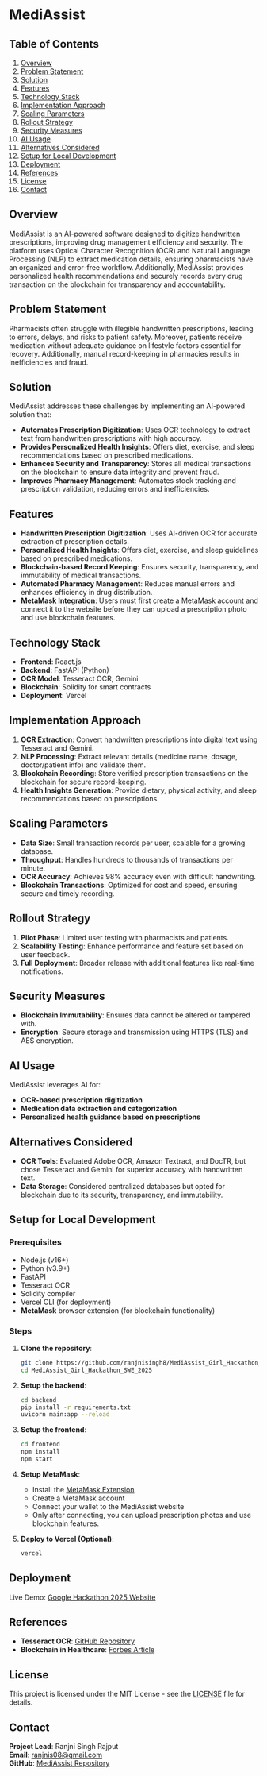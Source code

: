 # MediAssist

## Table of Contents
1. [Overview](#overview)
2. [Problem Statement](#problem-statement)
3. [Solution](#solution)
4. [Features](#features)
5. [Technology Stack](#technology-stack)
6. [Implementation Approach](#implementation-approach)
7. [Scaling Parameters](#scaling-parameters)
8. [Rollout Strategy](#rollout-strategy)
9. [Security Measures](#security-measures)
10. [AI Usage](#ai-usage)
11. [Alternatives Considered](#alternatives-considered)
12. [Setup for Local Development](#setup-for-local-development)
13. [Deployment](#deployment)
14. [References](#references)
15. [License](#license)
16. [Contact](#contact)

## Overview
MediAssist is an AI-powered software designed to digitize handwritten prescriptions, improving drug management efficiency and security. The platform uses Optical Character Recognition (OCR) and Natural Language Processing (NLP) to extract medication details, ensuring pharmacists have an organized and error-free workflow. Additionally, MediAssist provides personalized health recommendations and securely records every drug transaction on the blockchain for transparency and accountability.

## Problem Statement
Pharmacists often struggle with illegible handwritten prescriptions, leading to errors, delays, and risks to patient safety. Moreover, patients receive medication without adequate guidance on lifestyle factors essential for recovery. Additionally, manual record-keeping in pharmacies results in inefficiencies and fraud. 

## Solution
MediAssist addresses these challenges by implementing an AI-powered solution that:
- **Automates Prescription Digitization**: Uses OCR technology to extract text from handwritten prescriptions with high accuracy.
- **Provides Personalized Health Insights**: Offers diet, exercise, and sleep recommendations based on prescribed medications.
- **Enhances Security and Transparency**: Stores all medical transactions on the blockchain to ensure data integrity and prevent fraud.
- **Improves Pharmacy Management**: Automates stock tracking and prescription validation, reducing errors and inefficiencies.

## Features
- **Handwritten Prescription Digitization**: Uses AI-driven OCR for accurate extraction of prescription details.
- **Personalized Health Insights**: Offers diet, exercise, and sleep guidelines based on prescribed medications.
- **Blockchain-based Record Keeping**: Ensures security, transparency, and immutability of medical transactions.
- **Automated Pharmacy Management**: Reduces manual errors and enhances efficiency in drug distribution.
- **MetaMask Integration**: Users must first create a MetaMask account and connect it to the website before they can upload a prescription photo and use blockchain features.

## Technology Stack
- **Frontend**: React.js
- **Backend**: FastAPI (Python)
- **OCR Model**: Tesseract OCR, Gemini
- **Blockchain**: Solidity for smart contracts
- **Deployment**: Vercel

## Implementation Approach
1. **OCR Extraction**: Convert handwritten prescriptions into digital text using Tesseract and Gemini.
2. **NLP Processing**: Extract relevant details (medicine name, dosage, doctor/patient info) and validate them.
3. **Blockchain Recording**: Store verified prescription transactions on the blockchain for secure record-keeping.
4. **Health Insights Generation**: Provide dietary, physical activity, and sleep recommendations based on prescriptions.

## Scaling Parameters
- **Data Size**: Small transaction records per user, scalable for a growing database.
- **Throughput**: Handles hundreds to thousands of transactions per minute.
- **OCR Accuracy**: Achieves 98% accuracy even with difficult handwriting.
- **Blockchain Transactions**: Optimized for cost and speed, ensuring secure and timely recording.

## Rollout Strategy
1. **Pilot Phase**: Limited user testing with pharmacists and patients.
2. **Scalability Testing**: Enhance performance and feature set based on user feedback.
3. **Full Deployment**: Broader release with additional features like real-time notifications.

## Security Measures
- **Blockchain Immutability**: Ensures data cannot be altered or tampered with.
- **Encryption**: Secure storage and transmission using HTTPS (TLS) and AES encryption.

## AI Usage
MediAssist leverages AI for:
- **OCR-based prescription digitization**
- **Medication data extraction and categorization**
- **Personalized health guidance based on prescriptions**

## Alternatives Considered
- **OCR Tools**: Evaluated Adobe OCR, Amazon Textract, and DocTR, but chose Tesseract and Gemini for superior accuracy with handwritten text.
- **Data Storage**: Considered centralized databases but opted for blockchain due to its security, transparency, and immutability.

## Setup for Local Development
### Prerequisites
- Node.js (v16+)
- Python (v3.9+)
- FastAPI
- Tesseract OCR
- Solidity compiler
- Vercel CLI (for deployment)
- **MetaMask** browser extension (for blockchain functionality)

### Steps
1. **Clone the repository**:
   ```sh
   git clone https://github.com/ranjnisingh8/MediAssist_Girl_Hackathon_SWE_2025.git
   cd MediAssist_Girl_Hackathon_SWE_2025
   ```

2. **Setup the backend**:
   ```sh
   cd backend
   pip install -r requirements.txt
   uvicorn main:app --reload
   ```

3. **Setup the frontend**:
   ```sh
   cd frontend
   npm install
   npm start
   ```

4. **Setup MetaMask**:
   - Install the [MetaMask Extension](https://metamask.io/)
   - Create a MetaMask account
   - Connect your wallet to the MediAssist website
   - Only after connecting, you can upload prescription photos and use blockchain features.

5. **Deploy to Vercel (Optional)**:
   ```sh
   vercel
   ```

## Deployment
Live Demo: [Google Hackathon 2025 Website](http://google-hackathon-2025.vercel.app)

## References
- **Tesseract OCR**: [GitHub Repository](https://github.com/tesseract-ocr/tesseract)
- **Blockchain in Healthcare**: [Forbes Article](https://www.forbes.com/sites/forbestechcouncil/2021/07/07/how-blockchain-technology-is-revolutionizing-the-healthcare-industry)

## License
This project is licensed under the MIT License - see the [LICENSE](LICENSE) file for details.

## Contact
**Project Lead**: Ranjni Singh Rajput  
**Email**: ranjnis08@gmail.com  
**GitHub**: [MediAssist Repository](https://github.com/ranjnisingh8/MediAssist_Girl_Hackathon_SWE_2025)
